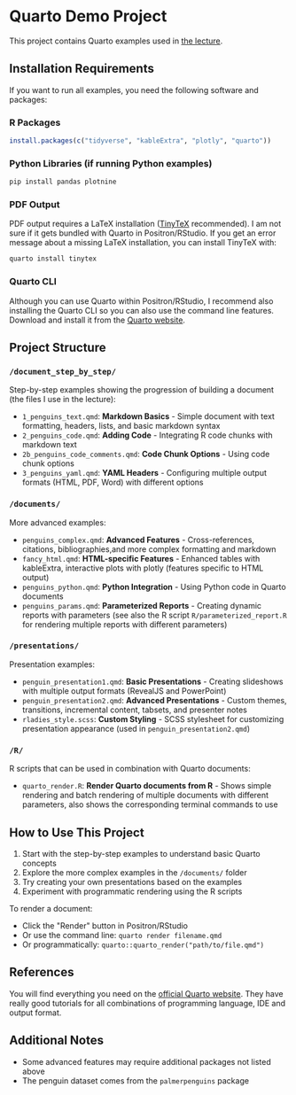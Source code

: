 # Quarto Demo Project

This project contains Quarto examples used in [the lecture](https://selinazitrone.github.io/tools_and_tips/sessions/13_quarto-2.html).

## Installation Requirements

If you want to run all examples, you need the following software and packages:

### R Packages

```r
install.packages(c("tidyverse", "kableExtra", "plotly", "quarto"))
```

### Python Libraries (if running Python examples)

```python
pip install pandas plotnine
```

### PDF Output

PDF output requires a LaTeX installation ([TinyTeX](https://quarto.org/docs/output-formats/pdf-basics.html) recommended).
I am not sure if it gets bundled with Quarto in Positron/RStudio. If you get an error message
about a missing LaTeX installation, you can install TinyTeX with:

```cmd
quarto install tinytex
```

### Quarto CLI

Although you can use Quarto within Positron/RStudio, I recommend also installing the Quarto CLI
so you can also use the command line features. Download and install it from the
[Quarto website](https://quarto.org/docs/get-started/).

## Project Structure

### `/document_step_by_step/`

Step-by-step examples showing the progression of building a document (the files I use in the lecture):

- `1_penguins_text.qmd`: **Markdown Basics** - Simple document with text formatting, headers, lists, and basic markdown syntax
- `2_penguins_code.qmd`: **Adding Code** - Integrating R code chunks with markdown text
- `2b_penguins_code_comments.qmd`: **Code Chunk Options** - Using code chunk options
- `3_penguins_yaml.qmd`: **YAML Headers** - Configuring multiple output formats (HTML, PDF, Word) with different options

### `/documents/`
More advanced examples:

- `penguins_complex.qmd`: **Advanced Features** - Cross-references, citations, bibliographies,and more complex formatting and markdown
- `fancy_html.qmd`: **HTML-specific Features** - Enhanced tables with kableExtra, interactive plots with plotly (features specific to HTML output)
- `penguins_python.qmd`: **Python Integration** - Using Python code in Quarto documents
- `penguins_params.qmd`: **Parameterized Reports** - Creating dynamic reports with parameters (see also the R script `R/parameterized_report.R` for rendering multiple reports with different parameters)

### `/presentations/`
Presentation examples:

- `penguin_presentation1.qmd`: **Basic Presentations** - Creating slideshows with multiple output formats (RevealJS and PowerPoint)
- `penguin_presentation2.qmd`: **Advanced Presentations** - Custom themes, transitions, incremental content, tabsets, and presenter notes
- `rladies_style.scss`: **Custom Styling** - SCSS stylesheet for customizing presentation appearance (used in `penguin_presentation2.qmd`)

### `/R/`
R scripts that can be used in combination with Quarto documents:

- `quarto_render.R`: **Render Quarto documents from R** - Shows simple rendering and batch rendering of multiple documents
with different parameters, also shows the corresponding terminal commands to use


## How to Use This Project

1. Start with the step-by-step examples to understand basic Quarto concepts
2. Explore the more complex examples in the `/documents/` folder
3. Try creating your own presentations based on the examples
4. Experiment with programmatic rendering using the R scripts

To render a document:
- Click the "Render" button in Positron/RStudio
- Or use the command line: `quarto render filename.qmd`
- Or programmatically: `quarto::quarto_render("path/to/file.qmd")`

## References

You will find everything you need on the [official Quarto website](https://quarto.org/).
They have really good tutorials for all combinations of programming language, IDE and output format.


## Additional Notes


- Some advanced features may require additional packages not listed above
- The penguin dataset comes from the `palmerpenguins` package